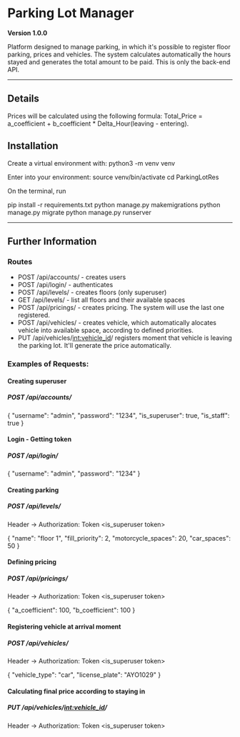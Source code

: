 # Parking Lot Manager

**Version 1.0.0**

Platform designed to manage parking, in which it's possible to register floor parking, prices and vehicles. The system calculates automatically the hours stayed and generates the total amount to be paid.
This is only the back-end API.

---

## Details

Prices will be calculated using the following formula: Total_Price = a_coefficient + b_coefficient * Delta_Hour(leaving - entering).

## Installation

Create a virtual environment with:
python3 -m venv venv

Enter into your environment:
source venv/bin/activate
cd ParkingLotRes

On the terminal, run

pip install -r requirements.txt
python manage.py makemigrations
python manage.py migrate
python manage.py runserver

---

## Further Information

### Routes
- POST /api/accounts/ - creates users
- POST /api/login/ - authenticates
- POST /api/levels/ - creates floors (only superuser)
- GET /api/levels/ - list all floors and their available spaces
- POST /api/pricings/ - creates pricing. The system will use the last one registered.
- POST /api/vehicles/ - creates vehicle, which automatically alocates vehicle into available space, according to defined priorities.
- PUT /api/vehicles/<int:vehicle_id>/ registers moment that vehicle is leaving the parking lot. It'll generate the price automatically.


### Examples of Requests:

#### Creating superuser

##### POST /api/accounts/

{
  "username": "admin",
  "password": "1234",
  "is_superuser": true,
  "is_staff": true
}


#### Login - Getting token

##### POST /api/login/


{
  "username": "admin",
  "password": "1234"
}

#### Creating parking

##### POST /api/levels/


Header -> Authorization: Token <is_superuser token>

{
  "name": "floor 1",
  "fill_priority": 2,
  "motorcycle_spaces": 20,
  "car_spaces": 50
}

#### Defining pricing

##### POST /api/pricings/


Header -> Authorization: Token <is_superuser token>

{
  "a_coefficient": 100,
  "b_coefficient": 100
}

#### Registering vehicle at arrival moment

##### POST /api/vehicles/


Header -> Authorization: Token <is_superuser token>

{
  "vehicle_type": "car",
  "license_plate": "AYO1029"
}

#### Calculating final price according to staying in

##### PUT /api/vehicles/<int:vehicle_id>/

Header -> Authorization: Token <is_superuser token>
